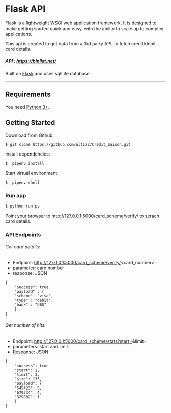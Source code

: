 # Flask API
Flask is a lightweight WSGI web application framework. It is designed to make getting started quick and easy, with the ability to scale up to complex applications.

**T**his api is created to get data from a 3rd party API, to fetch credit/debit card details.
##### API : https://binlist.net/
 Built on [Flask](https://flask.palletsprojects.com/en/1.1.x/) and uses sqlLite database.

---
## Requirements

You need  [Python 3+](https://www.python.org/downloads/).


## Getting Started

Download from Github:

```bash
$ git clone https://github.com/ulti72/Credit_Saison.git
```


Install dependencies:

``` bash
$  pipenv install
```
Start virtual environment:
``` bash
$  pipenv shell
```
### Run app

``` bash
$ python run.py
```

Point your browser to http://127.0.0.1:5000/card_scheme/verify/ to serach card details.


### API Endpoints

###### Get card details:
* Endpoint: http://127.0.0.1:5000/card_scheme/verify/<card_number>
* parameter: card number
* response: JSON 
```
{
    "success": true
    "payload" : {
    "scheme": "visa",
    "type" : "debit",
    "bank" : "UBS"
    }
}
```
###### Get number of hits:
* Endpoint: http://127.0.0.1:5000/card_scheme/stats?start=<start>&limit=<limit>
* parameters:  start and limit
* Response: JSON
```
{
    "success": true
    "start": 1,
    "limit": 3,
    "size": 133,
    "payload": {
    "545423": 5,
    "679234": 4,
    "329802": 1
    }
}
```


